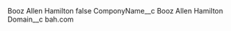 <?xml version="1.0" encoding="UTF-8"?>
<CustomMetadata xmlns="http://soap.sforce.com/2006/04/metadata" xmlns:xsi="http://www.w3.org/2001/XMLSchema-instance" xmlns:xsd="http://www.w3.org/2001/XMLSchema">
    <label>Booz Allen Hamilton</label>
    <protected>false</protected>
    <values>
        <field>ComponyName__c</field>
        <value xsi:type="xsd:string">Booz Allen Hamilton</value>
    </values>
    <values>
        <field>Domain__c</field>
        <value xsi:type="xsd:string">bah.com</value>
    </values>
</CustomMetadata>

